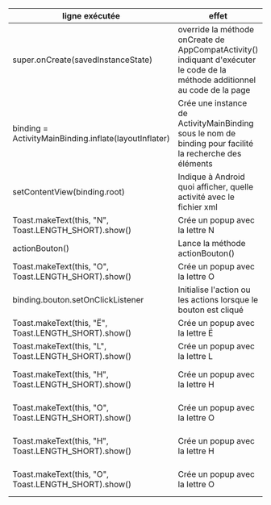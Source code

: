 | ligne exécutée           | effet                                                      | pile d'appels |
|--------------------------|------------------------------------------------------------|---------------|
| super.onCreate(savedInstanceState)                    |  override la méthode onCreate de AppCompatActivity() indiquant d'exécuter le code de la méthode additionnel au code de la page                                                  | __main__      |
| binding = ActivityMainBinding.inflate(layoutInflater)                    | Crée une instance de ActivityMainBinding sous le nom de binding pour facilité la recherche des éléments                                    | __main__      |
| setContentView(binding.root) | Indique à Android quoi afficher, quelle activité avec le fichier xml       | __main__      |
| Toast.makeText(this, "N", Toast.LENGTH_SHORT).show()            | Crée un popup avec la lettre N     |  __main__ |
| actionBouton()                | Lance la méthode actionBouton()                   | __main__ |
| Toast.makeText(this, "O", Toast.LENGTH_SHORT).show() | Crée un popup avec la lettre O | __actionBouton__ <br /> main      |
| binding.bouton.setOnClickListener                | Initialise l'action ou les actions lorsque le bouton est cliqué  | __actionBouton__ <br /> main |
| Toast.makeText(this, "Ë", Toast.LENGTH_SHORT).show() | Crée un popup avec la lettre Ë    | __actionBouton__ <br /> main     |
| Toast.makeText(this, "L", Toast.LENGTH_SHORT).show() | Crée un popup avec la lettre L    |  __main__     |
| Toast.makeText(this, "H", Toast.LENGTH_SHORT).show() | Crée un popup avec la lettre H| __actionBouton (lambda)__  <br /> main |
| Toast.makeText(this, "O", Toast.LENGTH_SHORT).show() |  Crée un popup avec la lettre O| __actionBouton (lambda)__ <br /> main     |
| Toast.makeText(this, "H", Toast.LENGTH_SHORT).show() | Crée un popup avec la lettre H| __actionBouton (lambda)__ <br /> main |
| Toast.makeText(this, "O", Toast.LENGTH_SHORT).show() | Crée un popup avec la lettre O| __actionBouton (lambda)__ <br /> main     |
